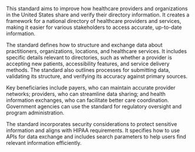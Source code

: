 This standard aims to improve how healthcare providers and organizations in the United States share and verify their directory information. It creates a framework for a national directory of healthcare providers and services, making it easier for various stakeholders to access accurate, up-to-date information.

The standard defines how to structure and exchange data about practitioners, organizations, locations, and healthcare services. It includes specific details relevant to directories, such as whether a provider is accepting new patients, accessibility features, and service delivery methods. The standard also outlines processes for submitting data, validating its structure, and verifying its accuracy against primary sources.

Key beneficiaries include payers, who can maintain accurate provider networks; providers, who can streamline data sharing; and health information exchanges, who can facilitate better care coordination. Government agencies can use the standard for regulatory oversight and program administration.

The standard incorporates security considerations to protect sensitive information and aligns with HIPAA requirements. It specifies how to use APIs for data exchange and includes search parameters to help users find relevant information efficiently.